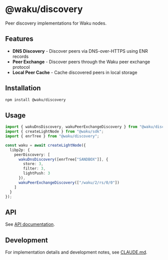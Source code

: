 # @waku/discovery

Peer discovery implementations for Waku nodes.

## Features

- **DNS Discovery** - Discover peers via DNS-over-HTTPS using ENR records
- **Peer Exchange** - Discover peers through the Waku peer exchange protocol  
- **Local Peer Cache** - Cache discovered peers in local storage

## Installation

```bash
npm install @waku/discovery
```

## Usage

```typescript
import { wakuDnsDiscovery, wakuPeerExchangeDiscovery } from "@waku/discovery";
import { createLightNode } from "@waku/sdk";
import { enrTree } from "@waku/discovery";

const waku = await createLightNode({
  libp2p: {
    peerDiscovery: [
      wakuDnsDiscovery([enrTree["SANDBOX"]], {
        store: 3,
        filter: 3,
        lightPush: 3
      }),
      wakuPeerExchangeDiscovery(["/waku/2/rs/0/0"])
    ]
  }
});
```

## API

See [API documentation](https://docs.waku.org/docs/js-waku/js-waku-discovery).

## Development

For implementation details and development notes, see [CLAUDE.md](./CLAUDE.md).